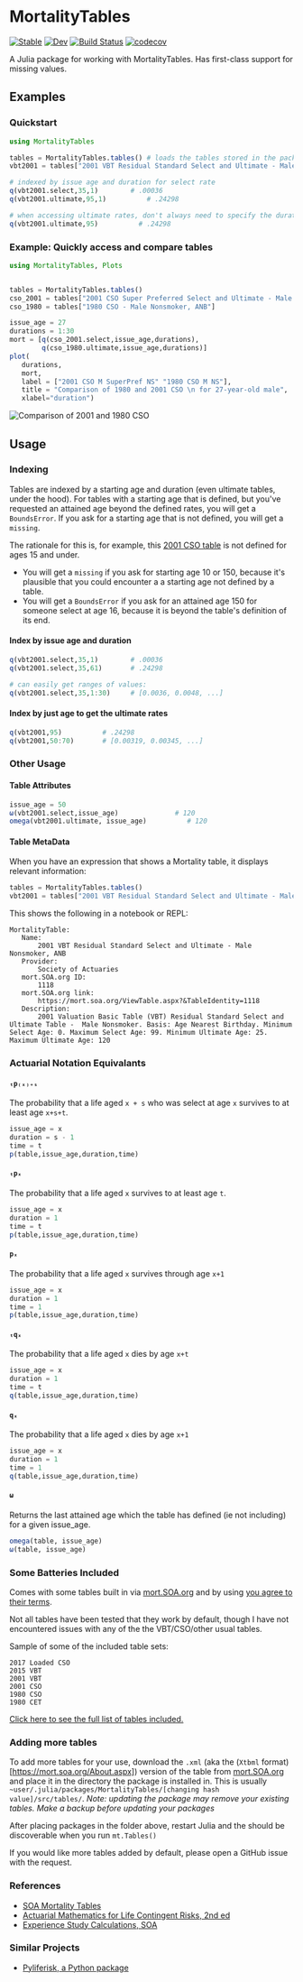 # MortalityTables

[![Stable](https://img.shields.io/badge/docs-stable-blue.svg)](https://alecloudenback.github.io/MortalityTables.jl/stable)
[![Dev](https://img.shields.io/badge/docs-dev-blue.svg)](https://alecloudenback.github.io/MortalityTables.jl/dev)
[![Build Status](https://travis-ci.com/JuliaActuary/MortalityTables.jl.svg?branch=master)](https://travis-ci.com/JuliaActuary/MortalityTables.jl)
[![codecov](https://codecov.io/gh/JuliaActuary/MortalityTables.jl/branch/master/graph/badge.svg)](https://codecov.io/gh/JuliaActuary/MortalityTables.jl)

A Julia package for working with MortalityTables. Has first-class support for missing values.

## Examples
### Quickstart

```julia
using MortalityTables

tables = MortalityTables.tables() # loads the tables stored in the package folder
vbt2001 = tables["2001 VBT Residual Standard Select and Ultimate - Male Nonsmoker, ANB"]

# indexed by issue age and duration for select rate
q(vbt2001.select,35,1)        # .00036
q(vbt2001.ultimate,95,1)          # .24298

# when accessing ultimate rates, don't always need to specify the duration
q(vbt2001.ultimate,95)          # .24298
```

### Example: Quickly access and compare tables
```julia
using MortalityTables, Plots


tables = MortalityTables.tables()
cso_2001 = tables["2001 CSO Super Preferred Select and Ultimate - Male Nonsmoker, ANB"]
cso_1980 = tables["1980 CSO - Male Nonsmoker, ANB"]

issue_age = 27
durations = 1:30
mort = [q(cso_2001.select,issue_age,durations),
        q(cso_1980.ultimate,issue_age,durations)]
plot(
   durations,
   mort,
   label = ["2001 CSO M SuperPref NS" "1980 CSO M NS"],
   title = "Comparison of 1980 and 2001 CSO \n for 27-year-old male",
   xlabel="duration")
```
![Comparison of 2001 and 1980 CSO](https://user-images.githubusercontent.com/711879/76151403-739a7380-607a-11ea-861b-8fe9fe6607c4.png)


## Usage

### Indexing

Tables are indexed by a starting age and duration (even ultimate tables, under the hood). For tables with a starting age that is defined, but you've requested an attained age beyond the defined rates, you will get a `BoundsError`. If you ask for a starting age that is not defined, you will get a `missing`.

The rationale for this is, for example, this [2001 CSO table](https://mort.soa.org/ViewTable.aspx?&TableIdentity=1076) is not defined for ages 15 and under.
- You will get a `missing` if you ask for starting age 10 or 150, because it's plausible that you could encounter a a starting age not defined by a table.
- You will get a `BoundsError` if you ask for an attained age 150 for someone select at age 16, because it is beyond the table's definition of its end.

#### Index by issue age and duration

```julia
q(vbt2001.select,35,1)        # .00036
q(vbt2001.select,35,61)       # .24298

# can easily get ranges of values:
q(vbt2001.select,35,1:30)     # [0.0036, 0.0048, ...]
```

#### Index by just age to get the ultimate rates
```julia
q(vbt2001,95)          # .24298
q(vbt2001,50:70)       # [0.00319, 0.00345, ...]
```

### Other Usage

#### Table Attributes
```julia
issue_age = 50
ω(vbt2001.select,issue_age)              # 120
omega(vbt2001.ultimate, issue_age)          # 120
```

#### Table MetaData

When you have an expression that shows a Mortality table, it displays relevant information:

```julia
tables = MortalityTables.tables()
vbt2001 = tables["2001 VBT Residual Standard Select and Ultimate - Male Nonsmoker, ANB"]
```

This shows the following in a notebook or REPL:

```
MortalityTable:
   Name:
       2001 VBT Residual Standard Select and Ultimate - Male Nonsmoker, ANB
   Provider:
       Society of Actuaries
   mort.SOA.org ID:
       1118
   mort.SOA.org link:
       https://mort.soa.org/ViewTable.aspx?&TableIdentity=1118
   Description:
       2001 Valuation Basic Table (VBT) Residual Standard Select and Ultimate Table -  Male Nonsmoker. Basis: Age Nearest Birthday. Minimum Select Age: 0. Maximum Select Age: 99. Minimum Ultimate Age: 25. Maximum Ultimate Age: 120
```

### Actuarial Notation Equivalants
#### `ₜp₍ₓ₎₊ₛ`
The probability that a life aged `x + s` who was select
at age `x` survives to at least age `x+s+t`.

```julia
issue_age = x
duration = s - 1
time = t
p(table,issue_age,duration,time)
```

#### `ₜpₓ`
The probability that a life aged `x` survives to at least age `t`.

```julia
issue_age = x
duration = 1
time = t
p(table,issue_age,duration,time)
```

#### `pₓ`
The probability that a life aged `x` survives through age `x+1`

```julia
issue_age = x
duration = 1
time = 1
p(table,issue_age,duration,time)
```

#### `ₜqₓ`
The probability that a life aged `x` dies by age `x+t`

```julia
issue_age = x
duration = 1
time = t
q(table,issue_age,duration,time)
```

#### `qₓ`
The probability that a life aged `x` dies by age `x+1`

```julia
issue_age = x
duration = 1
time = 1
q(table,issue_age,duration,time)
```

#### `ω`
Returns the last attained age which the table has defined (ie not including) for a given issue_age.

```julia
omega(table, issue_age)
ω(table, issue_age)
```

### Some Batteries Included

Comes with some tables built in via [mort.SOA.org](https://mort.soa.org) and by using [you agree to their terms](https://mort.soa.org/TermsOfUse.aspx).

Not all tables have been tested that they work by default, though I have not encountered issues with any of the the VBT/CSO/other usual tables.

Sample of some of the included table sets:
```
2017 Loaded CSO
2015 VBT
2001 VBT
2001 CSO
1980 CSO
1980 CET
```

[Click here to see the full list of tables included.](BundledTables.md)



### Adding more tables

To add more tables for your use, download the `.xml` (aka the (`Xtbml` format)[https://mort.soa.org/About.aspx]) version of the table from [mort.SOA.org](https://mort.soa.org) and place it in the directory the package is installed in. This is usually `~user/.julia/packages/MortalityTables/[changing hash value]/src/tables/`. *Note: updating the package may remove your existing tables. Make a backup before updating your packages*

After placing packages in the folder above, restart Julia and the should be discoverable when you run `mt.Tables()`

If you would like more tables added by default, please open a GitHub issue with the request.


### References
- [SOA Mortality Tables](https://mort.soa.org/)
- [Actuarial Mathematics for Life Contingent Risks, 2nd ed](https://www.cambridge.org/vi/academic/subjects/statistics-probability/statistics-econometrics-finance-and-insurance/actuarial-mathematics-life-contingent-risks-2nd-edition?format=HB)
- [Experience Study Calculations, SOA](https://www.soa.org/globalassets/assets/Files/Research/2016-10-experience-study-calculations.pdf)

### Similar Projects
 - [Pyliferisk, a Python package](https://github.com/franciscogarate/pyliferisk)
